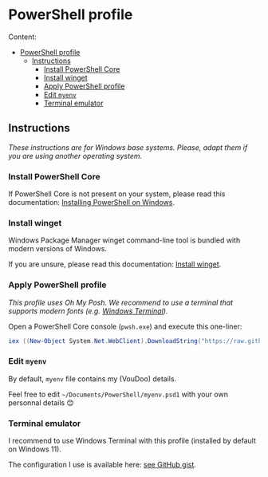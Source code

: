 # PowerShell profile

Content:

- [PowerShell profile](#powershell-profile)
  - [Instructions](#instructions)
    - [Install PowerShell Core](#install-powershell-core)
    - [Install winget](#install-winget)
    - [Apply PowerShell profile](#apply-powershell-profile)
    - [Edit `myenv`](#edit-myenv)
    - [Terminal emulator](#terminal-emulator)

## Instructions

_These instructions are for Windows base systems._
_Please, adapt them if you are using another operating system._

### Install PowerShell Core

If PowerShell Core is not present on your system, please read this documentation:
[Installing PowerShell on Windows](https://docs.microsoft.com/en-us/powershell/scripting/install/installing-powershell-on-windows).

### Install winget

Windows Package Manager winget command-line tool is bundled with modern versions of Windows.

If you are unsure, please read this documentation:
[Install winget](https://docs.microsoft.com/en-us/windows/package-manager/winget/#install-winget).

### Apply PowerShell profile

_This profile uses Oh My Posh._
_We recommend to use a terminal that supports modern fonts (e.g. [Windows Terminal](https://github.com/microsoft/terminal))._

Open a PowerShell Core console (`pwsh.exe`) and execute this one-liner:

  ```ps1
  iex ((New-Object System.Net.WebClient).DownloadString("https://raw.githubusercontent.com/VouDoo/profiles/master/powershell/install.ps1"))
  ```

### Edit `myenv`

By default, `myenv` file contains my (VouDoo) details.

Feel free to edit `~/Documents/PowerShell/myenv.psd1` with your own personnal details 😊

### Terminal emulator

I recommend to use Windows Terminal with this profile (installed by default on Windows 11).

The configuration I use is available here: [see GitHub gist](https://gist.github.com/VouDoo/23b9a5c70caa771071053ae9e469b0d4).
